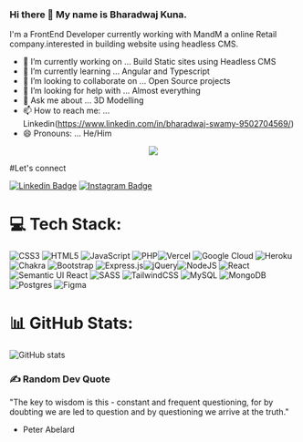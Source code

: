 ### Hi there 👋 My name is Bharadwaj Kuna.

I'm a FrontEnd Developer currently working with MandM a online Retail company.interested in building website using headless CMS.

- 🔭 I’m currently working on ... Build Static sites using Headless CMS
- 🌱 I’m currently learning ... Angular and Typescript
- 👯 I’m looking to collaborate on ... Open Source projects
- 🤔 I’m looking for help with ... Almost everything 
- 💬 Ask me about ... 3D Modelling
- 📫 How to reach me: ... Linkedin(https://www.linkedin.com/in/bharadwaj-swamy-9502704569/)
- 😄 Pronouns: ... He/Him

<div id="header" align="center">
  <img src="https://media.giphy.com/media/jdPMeyv9rn0hZHh8n9/giphy.gif"></img>
</div>

#Let's connect

[![Linkedin Badge](https://img.shields.io/badge/-Bharadwaj-blue?style=for-the-badge&logo=Linkedin&logoColor=white&link=https://www.linkedin.com/in/bharadwaj-swamy-9502704569/)](https://www.linkedin.com/in/bharadwaj-swamy-9502704569/) [![Instagram Badge](https://img.shields.io/badge/-Bharadwaj-1ca0f1?style=for-the-badge&logo=instagram&logoColor=white&link=https://www.instagram.com/kunabharadwaj/)](https://www.instagram.com/kunabharadwaj/)

# 💻 Tech Stack:

![CSS3](https://img.shields.io/badge/css3-%231572B6.svg?style=for-the-badge&logo=css3&logoColor=white) ![HTML5](https://img.shields.io/badge/html5-%23E34F26.svg?style=for-the-badge&logo=html5&logoColor=white) ![JavaScript](https://img.shields.io/badge/javascript-%23323330.svg?style=for-the-badge&logo=javascript&logoColor=%23F7DF1E) ![PHP](https://img.shields.io/badge/php-%23777BB4.svg?style=for-the-badge&logo=php&logoColor=white)![Vercel](https://img.shields.io/badge/vercel-%23000000.svg?style=for-the-badge&logo=vercel&logoColor=white) ![Google Cloud](https://img.shields.io/badge/Google%20Cloud-%234285F4.svg?style=for-the-badge&logo=google-cloud&logoColor=white) ![Heroku](https://img.shields.io/badge/heroku-%23430098.svg?style=for-the-badge&logo=heroku&logoColor=white) ![Chakra](https://img.shields.io/badge/chakra-%234ED1C5.svg?style=for-the-badge&logo=chakraui&logoColor=white) ![Bootstrap](https://img.shields.io/badge/bootstrap-%23563D7C.svg?style=for-the-badge&logo=bootstrap&logoColor=white) ![Express.js](https://img.shields.io/badge/express.js-%23404d59.svg?style=for-the-badge&logo=express&logoColor=%2361DAFB)![jQuery](https://img.shields.io/badge/jquery-%230769AD.svg?style=for-the-badge&logo=jquery&logoColor=white)![NodeJS](https://img.shields.io/badge/node.js-6DA55F?style=for-the-badge&logo=node.js&logoColor=white) ![React](https://img.shields.io/badge/react-%2320232a.svg?style=for-the-badge&logo=react&logoColor=%2361DAFB) ![Semantic UI React](https://img.shields.io/badge/Semantic%20UI%20React-%2335BDB2.svg?style=for-the-badge&logo=SemanticUIReact&logoColor=white) ![SASS](https://img.shields.io/badge/SASS-hotpink.svg?style=for-the-badge&logo=SASS&logoColor=white) ![TailwindCSS](https://img.shields.io/badge/tailwindcss-%2338B2AC.svg?style=for-the-badge&logo=tailwind-css&logoColor=white) ![MySQL](https://img.shields.io/badge/mysql-%2300f.svg?style=for-the-badge&logo=mysql&logoColor=white) ![MongoDB](https://img.shields.io/badge/MongoDB-%234ea94b.svg?style=for-the-badge&logo=mongodb&logoColor=white) ![Postgres](https://img.shields.io/badge/postgres-%23316192.svg?style=for-the-badge&logo=postgresql&logoColor=white) ![Figma](https://img.shields.io/badge/figma-%23F24E1E.svg?style=for-the-badge&logo=figma&logoColor=white)

# 📊 GitHub Stats:

![GitHub stats](https://github-readme-stats.vercel.app/api?username=kunabharadwaj&theme=dark&show_icons=true)

### ✍️ Random Dev Quote


"The key to wisdom is this - constant and frequent questioning, for by doubting we are led to question and by questioning we arrive at the truth."
- Peter Abelard


